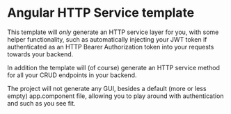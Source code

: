 
# Angular HTTP Service template

This template will *only* generate an HTTP service layer for you, with some helper
functionality, such as automatically injecting your JWT token if authenticated as
an HTTP Bearer Authorization token into your requests towards your backend.

In addition the template will (of course) generate an HTTP service method for
all your CRUD endpoints in your backend.

The project will not generate any GUI, besides a default (more or less empty)
app.component file, allowing you to play around with authentication and such
as you see fit.
